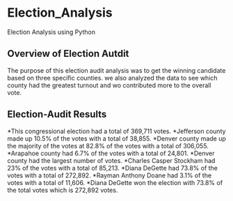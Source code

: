# Election_Analysis
Election Analysis using Python
## Overview of Election Autdit
The purpose of this election audit analysis was to get the winning candidate based on three specific counties. we also analyzed the data to see which county had the greatest turnout and wo contributed more to the overall vote.
## Election-Audit Results
*This congressional election had a total of 369,711 votes.
*Jefferson county made up 10.5% of the votes with a total of 38,855.
*Denver county made up the majority of the votes at 82.8% of the votes with a total of 306,055.
*Arapahoe county had 6.7% of the votes with a total of 24,801.
*Denver county had the largest number of votes.
*Charles Casper Stockham had 23% of the votes with a total of 85,213.
*Diana DeGette had 73.8% of the votes with a total of 272,892.
*Rayman Anthony Doane had 3.1% of the votes with a total of 11,606.
*Diana DeGette won the election with 73.8% of the total votes which is 272,892 votes.
